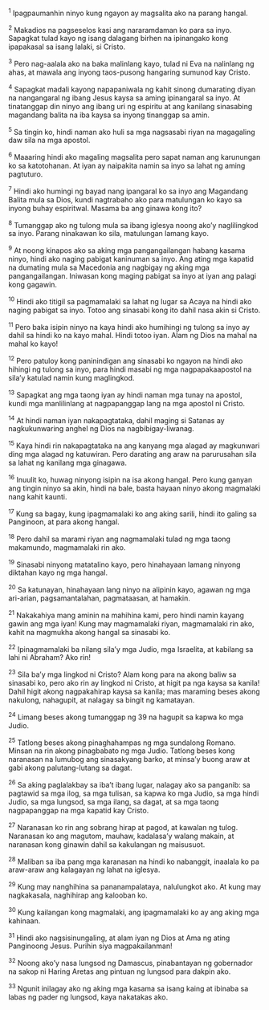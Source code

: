 <sup>1</sup>
Ipagpaumanhin ninyo kung ngayon ay magsalita ako na parang hangal. 

<sup>2</sup>
Makadios na pagseselos kasi ang nararamdaman ko para sa inyo. Sapagkat tulad kayo ng isang dalagang birhen na ipinangako kong ipapakasal sa isang lalaki, si Cristo. 

<sup>3</sup>
Pero nag-aalala ako na baka malinlang kayo, tulad ni Eva na nalinlang ng ahas, at mawala ang inyong taos-pusong hangaring sumunod kay Cristo. 

<sup>4</sup>
Sapagkat madali kayong napapaniwala ng kahit sinong dumarating diyan na nangangaral ng ibang Jesus kaysa sa aming ipinangaral sa inyo. At tinatanggap din ninyo ang ibang uri ng espiritu at ang kanilang sinasabing magandang balita na iba kaysa sa inyong tinanggap sa amin. 

<sup>5</sup>
Sa tingin ko, hindi naman ako huli sa mga nagsasabi riyan na magagaling daw sila na mga apostol. 

<sup>6</sup>
Maaaring hindi ako magaling magsalita pero sapat naman ang karunungan ko sa katotohanan. At iyan ay naipakita namin sa inyo sa lahat ng aming pagtuturo. 

<sup>7</sup>
Hindi ako humingi ng bayad nang ipangaral ko sa inyo ang Magandang Balita mula sa Dios, kundi nagtrabaho ako para matulungan ko kayo sa inyong buhay espiritwal. Masama ba ang ginawa kong ito? 

<sup>8</sup>
Tumanggap ako ng tulong mula sa ibang iglesya noong akoʼy naglilingkod sa inyo. Parang ninakawan ko sila, matulungan lamang kayo. 

<sup>9</sup>
At noong kinapos ako sa aking mga pangangailangan habang kasama ninyo, hindi ako naging pabigat kaninuman sa inyo. Ang ating mga kapatid na dumating mula sa Macedonia ang nagbigay ng aking mga pangangailangan. Iniwasan kong maging pabigat sa inyo at iyan ang palagi kong gagawin. 

<sup>10</sup>
Hindi ako titigil sa pagmamalaki sa lahat ng lugar sa Acaya na hindi ako naging pabigat sa inyo. Totoo ang sinasabi kong ito dahil nasa akin si Cristo. 

<sup>11</sup>
Pero baka isipin ninyo na kaya hindi ako humihingi ng tulong sa inyo ay dahil sa hindi ko na kayo mahal. Hindi totoo iyan. Alam ng Dios na mahal na mahal ko kayo! 

<sup>12</sup>
Pero patuloy kong paninindigan ang sinasabi ko ngayon na hindi ako hihingi ng tulong sa inyo, para hindi masabi ng mga nagpapakaapostol na silaʼy katulad namin kung maglingkod. 

<sup>13</sup>
Sapagkat ang mga taong iyan ay hindi naman mga tunay na apostol, kundi mga manlilinlang at nagpapanggap lang na mga apostol ni Cristo. 

<sup>14</sup>
At hindi naman iyan nakapagtataka, dahil maging si Satanas ay nagkukunwaring anghel ng Dios na nagbibigay-liwanag. 

<sup>15</sup>
Kaya hindi rin nakapagtataka na ang kanyang mga alagad ay magkunwari ding mga alagad ng katuwiran. Pero darating ang araw na parurusahan sila sa lahat ng kanilang mga ginagawa.

<sup>16</sup>
Inuulit ko, huwag ninyong isipin na isa akong hangal. Pero kung ganyan ang tingin ninyo sa akin, hindi na bale, basta hayaan ninyo akong magmalaki nang kahit kaunti. 

<sup>17</sup>
Kung sa bagay, kung ipagmamalaki ko ang aking sarili, hindi ito galing sa Panginoon, at para akong hangal. 

<sup>18</sup>
Pero dahil sa marami riyan ang nagmamalaki tulad ng mga taong makamundo, magmamalaki rin ako. 

<sup>19</sup>
Sinasabi ninyong matatalino kayo, pero hinahayaan lamang ninyong diktahan kayo ng mga hangal. 

<sup>20</sup>
Sa katunayan, hinahayaan lang ninyo na alipinin kayo, agawan ng mga ari-arian, pagsamantalahan, pagmataasan, at hamakin. 

<sup>21</sup>
Nakakahiya mang aminin na mahihina kami, pero hindi namin kayang gawin ang mga iyan! Kung may magmamalaki riyan, magmamalaki rin ako, kahit na magmukha akong hangal sa sinasabi ko. 

<sup>22</sup>
Ipinagmamalaki ba nilang silaʼy mga Judio, mga Israelita, at kabilang sa lahi ni Abraham? Ako rin! 

<sup>23</sup>
Sila baʼy mga lingkod ni Cristo? Alam kong para na akong baliw sa sinasabi ko, pero ako rin ay lingkod ni Cristo, at higit pa nga kaysa sa kanila! Dahil higit akong nagpakahirap kaysa sa kanila; mas maraming beses akong nakulong, nahagupit, at nalagay sa bingit ng kamatayan. 

<sup>24</sup>
Limang beses akong tumanggap ng 39 na hagupit sa kapwa ko mga Judio. 

<sup>25</sup>
Tatlong beses akong pinaghahampas ng mga sundalong Romano. Minsan na rin akong pinagbabato ng mga Judio. Tatlong beses kong naranasan na lumubog ang sinasakyang barko, at minsaʼy buong araw at gabi akong palutang-lutang sa dagat. 

<sup>26</sup>
Sa aking paglalakbay sa ibaʼt ibang lugar, nalagay ako sa panganib: sa pagtawid sa mga ilog, sa mga tulisan, sa kapwa ko mga Judio, sa mga hindi Judio, sa mga lungsod, sa mga ilang, sa dagat, at sa mga taong nagpapanggap na mga kapatid kay Cristo. 

<sup>27</sup>
Naranasan ko rin ang sobrang hirap at pagod, at kawalan ng tulog. Naranasan ko ang magutom, mauhaw, kadalasaʼy walang makain, at naranasan kong ginawin dahil sa kakulangan ng maisusuot. 

<sup>28</sup>
Maliban sa iba pang mga karanasan na hindi ko nabanggit, inaalala ko pa araw-araw ang kalagayan ng lahat na iglesya. 

<sup>29</sup>
Kung may nanghihina sa pananampalataya, nalulungkot ako. At kung may nagkakasala, naghihirap ang kalooban ko. 

<sup>30</sup>
Kung kailangan kong magmalaki, ang ipagmamalaki ko ay ang aking mga kahinaan. 

<sup>31</sup>
Hindi ako nagsisinungaling, at alam iyan ng Dios at Ama ng ating Panginoong Jesus. Purihin siya magpakailanman! 

<sup>32</sup>
Noong akoʼy nasa lungsod ng Damascus, pinabantayan ng gobernador na sakop ni Haring Aretas ang pintuan ng lungsod para dakpin ako. 

<sup>33</sup>
Ngunit inilagay ako ng aking mga kasama sa isang kaing at ibinaba sa labas ng pader ng lungsod, kaya nakatakas ako.